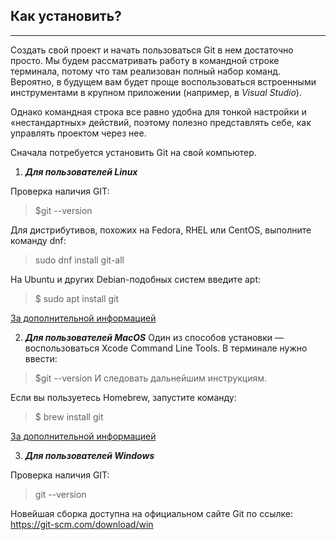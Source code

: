 ## Как установить? 
---

Создать свой проект и начать пользоваться Git в нем достаточно просто. Мы будем рассматривать работу в командной строке терминала, потому что там реализован полный набор команд. Вероятно, в будущем вам будет проще воспользоваться встроенными инструментами в крупном приложении (например, в *Visual Studio*).

Однако командная строка все равно удобна для тонкой настройки и «нестандартных» действий, поэтому полезно представлять себе, как управлять проектом через нее.

Сначала потребуется установить Git на свой компьютер. 


1. ***Для пользователей Linux​***

Проверка наличия GIT:

> $git --version 

Для дистрибутивов, похожих на Fedora, RHEL или CentOS, выполните команду dnf:
 > sudo dnf install git-all

 На Ubuntu и других Debian-подобных систем введите apt:

 > $ sudo apt install git

 [За дополнительной информацией](https://git-scm.com/download/linux)


2. ***Для пользователей MacOS***
Один из способов установки — воспользоваться Xcode Command Line Tools. В терминале нужно ввести:

> $git --version
И следовать дальнейшим инструкциям.

Если вы пользуетесь Homebrew, запустите команду:

> $ brew install git

[За дополнительной информацией](https://git-scm.com/download/mac)

3.  ***Для пользователей Windows***

Проверка наличия GIT:

> git --version

Новейшая сборка доступна на официальном сайте Git по ссылке: https://git-scm.com/download/win